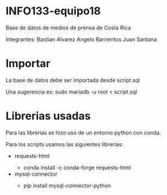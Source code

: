 # INFO133-equipo18
Base de datos de medios de prensa de Costa Rica

Integrantes:
Bastian Alvarez
Angelo Barrientos
Juan Santana

# Importar
La base de datos debe ser importada desde script.sql

Una sugerencia es: sudo mariadb -u root < script.sql

# Librerias usadas
Para las librerias se hizo uso de un entorno python con conda.

Para los scripts usamos las siguientes librerias:
<ul>
    <li>requests-html</li>
    <ul><li>conda install -c conda-forge requests-html</li></ul>
    <li>mysql-connector</li>
    <ul><li>pip install mysql-connector-python</li></ul>
</ul>
    








